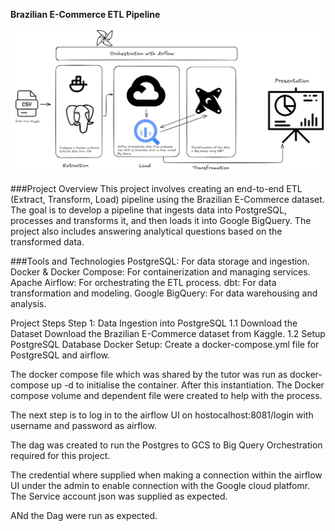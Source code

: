 **Brazilian E-Commerce ETL Pipeline**

![Alt text](https://github.com/oakerekan/Capstone/blob/main/assets/Images/Untitled-2024-08-16-2129.png)


###Project Overview
This project involves creating an end-to-end ETL (Extract, Transform, Load) pipeline using the Brazilian E-Commerce dataset. The goal is to develop a pipeline that ingests data into PostgreSQL, processes and transforms it, and then loads it into Google BigQuery. The project also includes answering analytical questions based on the transformed data.

###Tools and Technologies
PostgreSQL: For data storage and ingestion.
Docker & Docker Compose: For containerization and managing services.
Apache Airflow: For orchestrating the ETL process.
dbt: For data transformation and modeling.
Google BigQuery: For data warehousing and analysis.


Project Steps
Step 1: Data Ingestion into PostgreSQL
1.1 Download the Dataset
Download the Brazilian E-Commerce dataset from Kaggle.
1.2 Setup PostgreSQL Database
Docker Setup:
Create a docker-compose.yml file for PostgreSQL and airflow.

The docker compose file which was shared by the tutor was run as docker-compose up -d to initialise the container. 
After this instantiation. The Docker compose volume and dependent file were created to help with the process.

The next step is to log in to the airflow UI on hostocalhost:8081/login with username and password as airflow. 

The dag was created to run the Postgres to GCS to Big Query Orchestration required for this project. 

The credential where supplied when making a connection within the airflow UI under the admin to enable connection with the Google cloud platfomr.
The Service account json was supplied as expected.

ANd the Dag were run as expected. 
